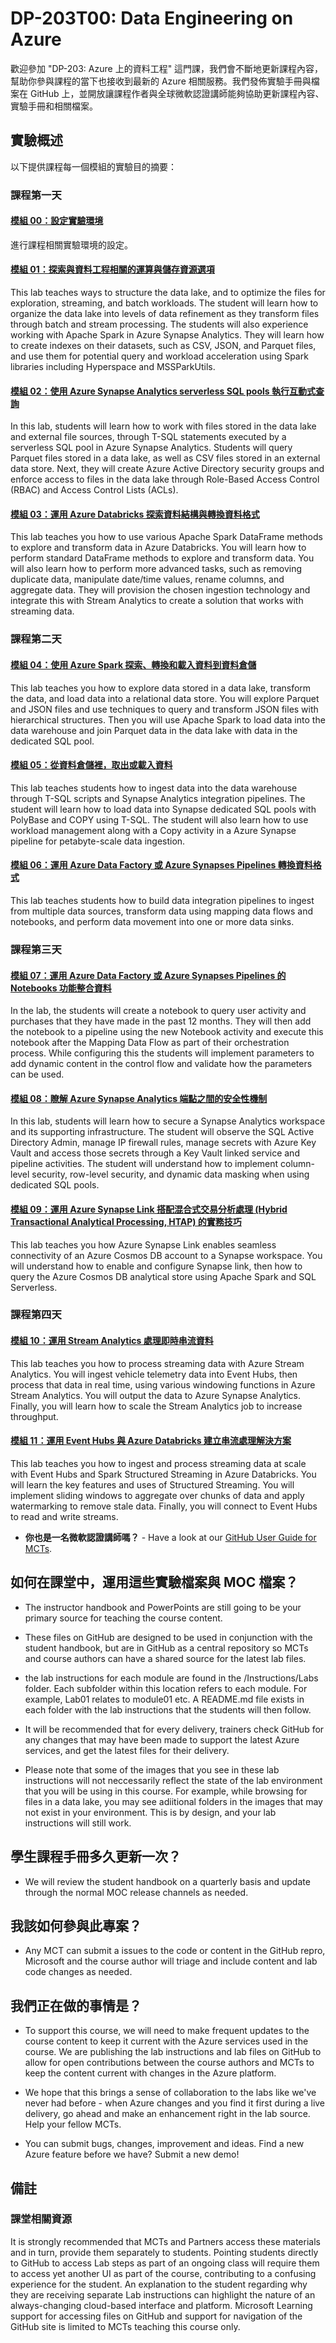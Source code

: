# DP-203T00: Data Engineering on Azure

歡迎參加 "DP-203: Azure 上的資料工程" 這門課，我們會不斷地更新課程內容，幫助你參與課程的當下也接收到最新的 Azure 相關服務。我們發佈實驗手冊與檔案在 GitHub 上，並開放讓課程作者與全球微軟認證講師能夠協助更新課程內容、實驗手冊和相關檔案。

## 實驗概述

以下提供課程每一個模組的實驗目的摘要：

### 課程第一天

#### [模組 00：設定實驗環境](Instructions/Labs/LAB_00_lab_setup_instructions.md)

進行課程相關實驗環境的設定。

#### [模組 01：探索與資料工程相關的運算與儲存資源選項](Instructions/Labs/LAB_01_compute_and_storage_options.md)

This lab teaches ways to structure the data lake, and to optimize the files for exploration, streaming, and batch workloads. The student will learn how to organize the data lake into levels of data refinement as they transform files through batch and stream processing. The students will also experience working with Apache Spark in Azure Synapse Analytics.  They will learn how to create indexes on their datasets, such as CSV, JSON, and Parquet files, and use them for potential query and workload acceleration using Spark libraries including Hyperspace and MSSParkUtils.

#### [模組 02：使用 Azure Synapse Analytics serverless SQL pools 執行互動式查詢](Instructions/Labs/LAB_02_queries_using_serverless_sql_pools.md)

In this lab, students will learn how to work with files stored in the data lake and external file sources, through T-SQL statements executed by a serverless SQL pool in Azure Synapse Analytics. Students will query Parquet files stored in a data lake, as well as CSV files stored in an external data store. Next, they will create Azure Active Directory security groups and enforce access to files in the data lake through Role-Based Access Control (RBAC) and Access Control Lists (ACLs).

#### [模組 03：運用 Azure Databricks 探索資料結構與轉換資料格式](Instructions/Labs/LAB_03_data_transformation_in_databricks.md)

This lab teaches you how to use various Apache Spark DataFrame methods to explore and transform data in Azure Databricks. You will learn how to perform standard DataFrame methods to explore and transform data. You will also learn how to perform more advanced tasks, such as removing duplicate data, manipulate date/time values, rename columns, and aggregate data. They will provision the chosen ingestion technology and integrate this with Stream Analytics to create a solution that works with streaming data.

### 課程第二天

#### [模組 04：使用 Azure Spark 探索、轉換和載入資料到資料倉儲](Instructions/Labs/LAB_04_data_warehouse_using_apache_spark.md)

This lab teaches you how to explore data stored in a data lake, transform the data, and load data into a relational data store. You will explore Parquet and JSON files and use techniques to query and transform JSON files with hierarchical structures. Then you will use Apache Spark to load data into the data warehouse and join Parquet data in the data lake with data in the dedicated SQL pool.

#### [模組 05：從資料倉儲裡，取出或載入資料](Instructions/Labs/LAB_05_load_data_into_the_data_warehouse.md)

This lab teaches students how to ingest data into the data warehouse through T-SQL scripts and Synapse Analytics integration pipelines. The student will learn how to load data into Synapse dedicated SQL pools with PolyBase and COPY using T-SQL. The student will also learn how to use workload management along with a Copy activity in a Azure Synapse pipeline for petabyte-scale data ingestion.

#### [模組 06：運用 Azure Data Factory 或 Azure Synapses Pipelines 轉換資料格式](Instructions/Labs/LAB_06_transform_data_with_pipelines.md)

This lab teaches students how to build data integration pipelines to ingest from multiple data sources, transform data using mapping data flows and notebooks, and perform data movement into one or more data sinks.

### 課程第三天

#### [模組 07：運用 Azure Data Factory 或 Azure Synapses Pipelines 的 Notebooks 功能整合資料](Instructions/Labs/LAB_07_integrate_data_from_notebooks.md)

In the lab, the students will create a notebook to query user activity and purchases that they have made in the past 12 months. They will then add the notebook to a pipeline using the new Notebook activity and execute this notebook after the Mapping Data Flow as part of their orchestration process. While configuring this the students will implement parameters to add dynamic content in the control flow and validate how the parameters can be used.

#### [模組 08：瞭解 Azure Synapse Analytics 端點之間的安全性機制](Instructions/Labs/LAB_08_security_with_synapse_analytics.md)

In this lab, students will learn how to secure a Synapse Analytics workspace and its supporting infrastructure. The student will observe the SQL Active Directory Admin, manage IP firewall rules, manage secrets with Azure Key Vault and access those secrets through a Key Vault linked service and pipeline activities. The student will understand how to implement column-level security, row-level security, and dynamic data masking when using dedicated SQL pools.

#### [模組 09：運用 Azure Synapse Link 搭配混合式交易分析處理 (Hybrid Transactional Analytical Processing, HTAP) 的實務技巧](Instructions/Labs/LAB_09_htap_with_azure_synapse_link.md)

This lab teaches you how Azure Synapse Link enables seamless connectivity of an Azure Cosmos DB account to a Synapse workspace. You will understand how to enable and configure Synapse link, then how to query the Azure Cosmos DB analytical store using Apache Spark and SQL Serverless.
### 課程第四天
#### [模組 10：運用 Stream Analytics 處理即時串流資料](Instructions/Labs/LAB_10_stream_analytics.md)

This lab teaches you how to process streaming data with Azure Stream Analytics. You will ingest vehicle telemetry data into Event Hubs, then process that data in real time, using various windowing functions in Azure Stream Analytics. You will output the data to Azure Synapse Analytics. Finally, you will learn how to scale the Stream Analytics job to increase throughput.

#### [模組 11：運用 Event Hubs 與 Azure Databricks 建立串流處理解決方案](Instructions/Labs/LAB_11_stream_with_azure_databricks.md)

This lab teaches you how to ingest and process streaming data at scale with Event Hubs and Spark Structured Streaming in Azure Databricks. You will learn the key features and uses of Structured Streaming. You will implement sliding windows to aggregate over chunks of data and apply watermarking to remove stale data. Finally, you will connect to Event Hubs to read and write streams.

- **你也是一名微軟認證講師嗎？** - Have a look at our [GitHub User Guide for MCTs](https://microsoftlearning.github.io/MCT-User-Guide/).
                                                                       
## 如何在課堂中，運用這些實驗檔案與 MOC 檔案？

- The instructor handbook and PowerPoints are still going to be your primary source for teaching the course content.

- These files on GitHub are designed to be used in conjunction with the student handbook, but are in GitHub as a central repository so MCTs and course authors can have a shared source for the latest lab files.

- the lab instructions for each module are found in the /Instructions/Labs folder. Each subfolder within this location refers to each module. For example, Lab01 relates to module01 etc. A README.md file exists in each folder with the lab instructions that the students will then follow.

- It will be recommended that for every delivery, trainers check GitHub for any changes that may have been made to support the latest Azure services, and get the latest files for their delivery.

- Please note that some of the images that you see in these lab instructions will not neccessarily reflect the state of the lab environment that you will be using in this course. For example, while browsing for files in a data lake, you may see adiitional folders in the images that may not exist in your environment. This is by design, and your lab instructions will still work.

## 學生課程手冊多久更新一次？

- We will review the student handbook on a quarterly basis and update through the normal MOC release channels as needed.

## 我該如何參與此專案？

- Any MCT can submit a issues to the code or content in the GitHub repro, Microsoft and the course author will triage and include content and lab code changes as needed.

## 我們正在做的事情是？

- To support this course, we will need to make frequent updates to the course content to keep it current with the Azure services used in the course.  We are publishing the lab instructions and lab files on GitHub to allow for open contributions between the course authors and MCTs to keep the content current with changes in the Azure platform.

- We hope that this brings a sense of collaboration to the labs like we've never had before - when Azure changes and you find it first during a live delivery, go ahead and make an enhancement right in the lab source.  Help your fellow MCTs.

- You can submit bugs, changes, improvement and ideas.  Find a new Azure feature before we have?  Submit a new demo!

## 備註

### 課堂相關資源

It is strongly recommended that MCTs and Partners access these materials and in turn, provide them separately to students.  Pointing students directly to GitHub to access Lab steps as part of an ongoing class will require them to access yet another UI as part of the course, contributing to a confusing experience for the student. An explanation to the student regarding why they are receiving separate Lab instructions can highlight the nature of an always-changing cloud-based interface and platform. Microsoft Learning support for accessing files on GitHub and support for navigation of the GitHub site is limited to MCTs teaching this course only.
